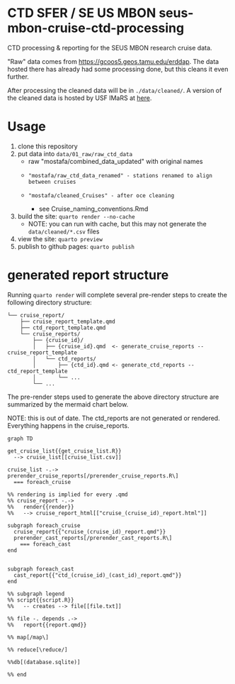 # CTD SFER / SE US MBON seus-mbon-cruise-ctd-processing
CTD processing &amp; reporting for the SEUS MBON research cruise data.

"Raw" data comes from https://gcoos5.geos.tamu.edu/erddap.
The data hosted there has already had some processing done, but this cleans it even further.

After processing the cleaned data will be in `./data/cleaned/`.
A version of the cleaned data is hosted by USF IMaRS at [here](https://usf.app.box.com/folder/263263938989?s=dvoi1ve0jn3apbdlad114uhn0pvmjool).

# Usage 
1. clone this repository
2. put data into `data/01_raw/raw_ctd_data`
   * raw "mostafa/combined_data_updated" with original names 
   *     "mostafa/raw_ctd_data_renamed" - stations renamed to align between cruises 
   *     "mostafa/cleaned_Cruises" - after oce cleaning 
      * see Cruise_naming_conventions.Rmd
3. build the site: `quarto render --no-cache`
    * NOTE: you can run with cache, but this may not generate the `data/cleaned/*.csv` files
4. view the site: `quarto preview`
5. publish to github pages: `quarto publish`

# generated report structure
Running `quarto render` will complete several pre-render steps to create the following directory structure:

```tree
└── cruise_report/
    ├── cruise_report_template.qmd
    ├── ctd_report_template.qmd
    └── cruise_reports/
        ├── {cruise_id}/
        │   ├── {cruise_id}.qmd  <- generate_cruise_reports --  cruise_report_template
        │   └── ctd_reports/  
        │       ├── {ctd_id}.qmd <- generate_ctd_reports -- ctd_report_template
        │       └── ...
        └── ... 

```

The pre-render steps used to generate the above directory structure  are summarized by  the mermaid chart below.

NOTE: this is out of date. The ctd_reports are not generated or rendered. Everything happens in the cruise_reports.

```mermaid
graph TD

get_cruise_list{{get_cruise_list.R}}
  --> cruise_list[[cruise_list.csv]]

cruise_list -.->
prerender_cruise_reports[/prerender_cruise_reports.R\]
  === foreach_cruise 

%% rendering is implied for every .qmd
%% cruise_report -.->
%%   render{{render}}
%%   --> cruise_report_html[["cruise_(cruise_id)_report.html"]]

subgraph foreach_cruise
  cruise_report{{"cruise_(cruise_id)_report.qmd"}}
  prerender_cast_reports[/prerender_cast_reports.R\]
    === foreach_cast
end


subgraph foreach_cast
  cast_report{{"ctd_(cruise_id)_(cast_id)_report.qmd"}}
end

%% subgraph legend
%% script{{script.R}} 
%%   -- creates --> file[[file.txt]]

%% file -. depends .->
%%   report{{report.qmd}}

%% map[/map\]

%% reduce[\reduce/]

%%db[(database.sqlite)]

%% end
```
